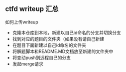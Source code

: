 ## ctfd writeup 汇总

如何上传writeup

- 克隆本仓库到本地，新建以自己id命名的分支并切换分支
- 找到对应的题目的文件夹（如果没有请自己新建
- 在题目下面新建以自己id命名的文件夹
- 将解题脚本和README.MD文档放至新建的文件夹中
- 将变动push到远程自己的分支
- 发起merge请求